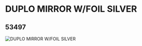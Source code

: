 # DUPLO MIRROR W/FOIL  SILVER
## 53497
![DUPLO MIRROR W/FOIL  SILVER](https://lc-www-live-s.legocdn.com/media/bricks/5/2/6010756.jpg)